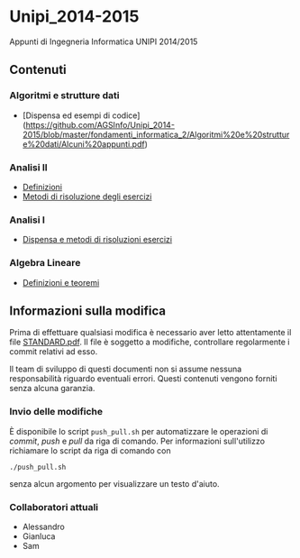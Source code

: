 # Unipi_2014-2015
Appunti di Ingegneria Informatica UNIPI 2014/2015

## Contenuti

### Algoritmi e strutture dati
 - [Dispensa ed esempi di codice] (https://github.com/AGSInfo/Unipi_2014-2015/blob/master/fondamenti_informatica_2/Algoritmi%20e%20strutture%20dati/Alcuni%20appunti.pdf)

### Analisi II
 - [Definizioni](https://github.com/AGSInfo/Unipi_2014-2015/blob/master/analisi_2/Definizioni.pdf)
 - [Metodi di risoluzione degli esercizi](https://github.com/AGSInfo/Unipi_2014-2015/blob/master/analisi_2/come_risolvere_gli_esercizi.pdf)

### Analisi I
 - [Dispensa e metodi di risoluzioni esercizi](https://github.com/AGSInfo/Unipi_2014-2015/blob/master/analisi_1/Definitivo%20-%20Analisi%20I.pdf)

### Algebra Lineare
 - [Definizioni e teoremi](https://github.com/AGSInfo/Unipi_2014-2015/blob/master/algebra_lineare/Longhetto.pdf)

## Informazioni sulla modifica
Prima di effettuare qualsiasi modifica è necessario aver letto attentamente il file [STANDARD.pdf](https://github.com/AGSInfo/Unipi_2014-2015/blob/master/STANDARD.pdf?raw=true). Il file è soggetto a modifiche, controllare regolarmente i commit relativi ad esso.

Il team di sviluppo di questi documenti non si assume nessuna responsabilità riguardo eventuali errori.
Questi contenuti vengono forniti senza alcuna garanzia.

### Invio delle modifiche
È disponibile lo script `push_pull.sh` per automatizzare le operazioni di _commit_, _push_ e _pull_ da riga di comando. Per informazioni sull'utilizzo richiamare lo script da riga di comando con

    ./push_pull.sh
 
senza alcun argomento per visualizzare un testo d'aiuto.

### Collaboratori attuali
 - Alessandro
 - Gianluca
 - Sam
